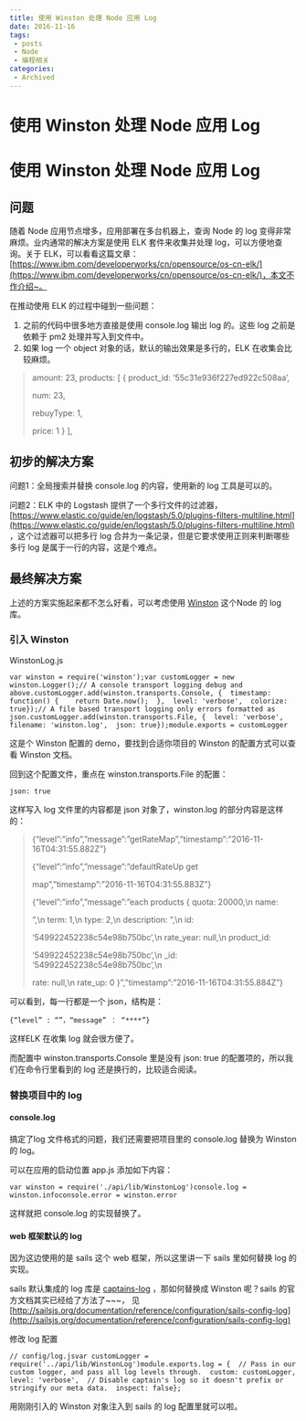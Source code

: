 ```yaml
---
title: 使用 Winston 处理 Node 应用 Log
date: 2016-11-16
tags:
 - posts
 - Node
 - 编程相关
categories: 
 - Archived
---
```

# 使用 Winston 处理 Node 应用 Log



# 使用 Winston 处理 Node 应用 Log

## 问题

随着 Node 应用节点增多，应用部署在多台机器上，查询 Node 的 log 变得非常麻烦。业内通常的解决方案是使用 ELK 套件来收集并处理 log，可以方便地查询。关于 ELK，可以看看这篇文章：[https://www.ibm.com/developerworks/cn/opensource/os-cn-elk/](https://www.ibm.com/developerworks/cn/opensource/os-cn-elk/)，本文不作介绍~。 

在推动使用 ELK 的过程中碰到一些问题：

1. 之前的代码中很多地方直接是使用 console.log 输出 log 的。这些 log 之前是依赖于 pm2 处理并写入到文件中。
2. 如果 log 一个 object 对象的话，默认的输出效果是多行的，ELK 在收集会比较麻烦。
> amount: 23, products: [ { product_id: ‘55c31e936f227ed922c508aa’,
> 
> 
> num: 23,
> 
> 
> rebuyType: 1,
> 
> 
> price: 1 } ],

## 初步的解决方案

问题1：全局搜索并替换 console.log 的内容，使用新的 log 工具是可以的。 

问题2：ELK 中的 Logstash 提供了一个多行文件的过滤器，[https://www.elastic.co/guide/en/logstash/5.0/plugins-filters-multiline.html](https://www.elastic.co/guide/en/logstash/5.0/plugins-filters-multiline.html) ，这个过滤器可以把多行 log 合并为一条记录，但是它要求使用正则来判断哪些多行 log 是属于一行的内容，这是个难点。

## 最终解决方案

上述的方案实施起来都不怎么好看，可以考虑使用 [Winston](https://github.com/winstonjs/winston#using-the-default-logger) 这个Node 的 log 库。

### 引入 Winston

WinstonLog.js

```
var winston = require('winston');var customLogger = new winston.Logger();// A console transport logging debug and above.customLogger.add(winston.transports.Console, {  timestamp: function() {    return Date.now();  },  level: 'verbose',  colorize: true});// A file based transport logging only errors formatted as json.customLogger.add(winston.transports.File, {  level: 'verbose',  filename: 'winston.log',  json: true});module.exports = customLogger
```

这是个 Winston 配置的 demo，要找到合适你项目的 Winston 的配置方式可以查看 Winston 文档。

回到这个配置文件，重点在 winston.transports.File 的配置： 

`json: true`

这样写入 log 文件里的内容都是 json 对象了，winston.log 的部分内容是这样的：

> {“level”:”info”,”message”:”getRateMap”,”timestamp”:”2016-11-16T04:31:55.882Z”}
> 
> 
> {“level”:”info”,”message”:”defaultRateUp get
> 
> 
> map”,”timestamp”:”2016-11-16T04:31:55.883Z”}
> 
> 
> {“level”:”info”,”message”:”each products { quota: 20000,\n name:
> 
> 
> ”,\n term: 1,\n type: 2,\n description: ”,\n id:
> 
> 
> ‘549922452238c54e98b750bc’,\n rate_year: null,\n product_id:
> 
> 
> ‘549922452238c54e98b750bc’,\n _id: ‘549922452238c54e98b750bc’,\n
> 
> 
> rate: null,\n rate_up: 0 }”,”timestamp”:”2016-11-16T04:31:55.884Z”}

可以看到，每一行都是一个 json，结构是：

```
{“level” : “”，“message” ： “****”}
```

这样ELK 在收集 log 就会很方便了。

而配置中 winston.transports.Console 里是没有 json: true 的配置项的，所以我们在命令行里看到的 log 还是换行的，比较适合阅读。

### 替换项目中的 log

#### console.log

搞定了log 文件格式的问题，我们还需要把项目里的 console.log 替换为 Winston 的 log。

可以在应用的启动位置 app.js 添加如下内容：

```
var winston = require('./api/lib/WinstonLog')console.log = winston.infoconsole.error = winston.error
```

这样就把 console.log 的实现替换了。

#### web 框架默认的 log

因为这边使用的是 sails 这个 web 框架，所以这里讲一下 sails 里如何替换 log 的实现。 

sails 默认集成的 log 库是 [captains-log](https://github.com/balderdashy/captains-log) ，那如何替换成 Winston 呢？sails 的官方文档其实已经给了方法了~~~， 见[http://sailsjs.org/documentation/reference/configuration/sails-config-log](http://sailsjs.org/documentation/reference/configuration/sails-config-log)

修改 log 配置

```
// config/log.jsvar customLogger = require('../api/lib/WinstonLog')module.exports.log = {  // Pass in our custom logger, and pass all log levels through.  custom: customLogger,  level: 'verbose',  // Disable captain's log so it doesn't prefix or stringify our meta data.  inspect: false};
```

用刚刚引入的 Winston 对象注入到 sails 的 log 配置里就可以啦。


